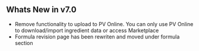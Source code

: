 Whats New in v7.0
----------------------
- Remove functionality to upload to PV Online.
  You can only use PV Online to download/import ingredient data or access Marketplace
- Formula revision page has been rewriten and moved under formula section